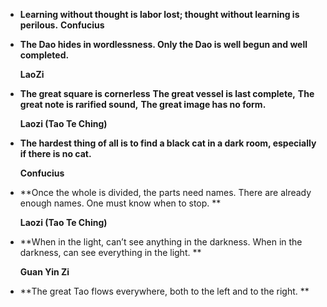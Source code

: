 - **Learning without thought is labor lost; thought without learning is perilous.**                                                                                                **Confucius**

- **The Dao hides in wordlessness. Only the Dao is well begun and well completed.**

  **LaoZi**

- **The great square is cornerless**
  **The great vessel is last complete,**
  **The great note is rarified sound,**
  **The great image has no form.**

  **Laozi (Tao Te Ching)**

- **The hardest thing of all is to find a black cat in a dark room, especially if there is no cat.**

  **Confucius**

- **Once the whole is divided, the parts need names. There are already enough names. One must know when to stop. **

  **Laozi (Tao Te Ching)**

- **When in the light, can’t see anything in the darkness. When in the darkness, can see everything in the light. **

  **Guan Yin Zi**

- **The great Tao flows everywhere, both to the left and to the right. **